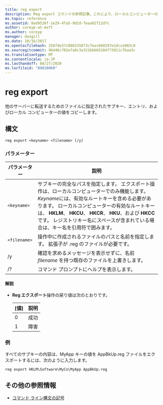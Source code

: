 ```yaml
---
title: reg export
description: Reg export コマンドの参照記事。これにより、ローカルコンピューターの指定したサブキー、エントリ、および値が、他のサーバーに転送するためにファイルにコピーされます。
ms.topic: reference
ms.assetid: 0ad9526f-1e29-4fa5-9d2d-feaa92f12d7c
author: coreyp-at-msft
ms.author: coreyp
manager: dongill
ms.date: 10/16/2017
ms.openlocfilehash: 258fde37c886335073c7eac660297e1dcce083c0
ms.sourcegitcommit: 96d46c702e7a9c3a321bbbb5284f73911c7baa3c
ms.translationtype: MT
ms.contentlocale: ja-JP
ms.lasthandoff: 08/27/2020
ms.locfileid: "89028060"
---
```

# <a name="reg-export"></a>reg export

他のサーバーに転送するためのファイルに指定されたサブキー、エントリ、およびローカル コンピューターの値をコピーします。

## <a name="syntax"></a>構文

```
reg export <keyname> <filename> [/y]
```

### <a name="parameters"></a>パラメーター

| パラメーター | 説明 |
|--|--|
| `<keyname>` | サブキーの完全なパスを指定します。 エクスポート操作は、ローカルコンピューターでのみ機能します。 *Keyname*には、有効なルートキーを含める必要があります。 ローカルコンピューターの有効なルートキーは、 **HKLM**、 **HKCU**、 **HKCR**、 **HKU**、および **HKCC**です。 レジストリキー名にスペースが含まれている場合は、キー名を引用符で囲みます。 |
| `<filename>` | 操作中に作成されるファイルのパスと名前を指定します。 拡張子が .reg のファイルが必要です。 |
| /y | 確認を求めるメッセージを表示せずに、名前 *filename* を持つ既存のファイルを上書きします。 |
| /? | コマンド プロンプトにヘルプを表示します。 |

#### <a name="remarks"></a>解説

- **Reg エクスポート**操作の戻り値は次のとおりです。

    | [値] | 説明 |
    |--|--|
    | 0 | 成功 |
    | 1 | 障害 |

### <a name="examples"></a>例

すべてのサブキーの内容は、MyApp キーの値を AppBkUp.reg ファイルをエクスポートするには、次のように入力します。

```
reg export HKLM\Software\MyCo\MyApp AppBkUp.reg
```

## <a name="additional-references"></a>その他の参照情報

- [コマンド ライン構文の記号](command-line-syntax-key.md)
